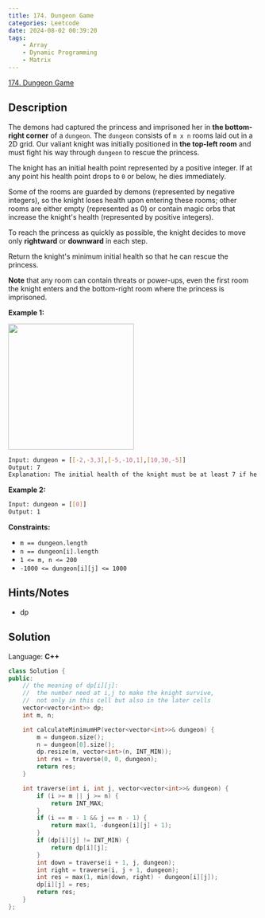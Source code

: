 ```yaml
---
title: 174. Dungeon Game
categories: Leetcode
date: 2024-08-02 00:39:20
tags:
    - Array
    - Dynamic Programming
    - Matrix
---
```


[174. Dungeon Game](https://leetcode.com/problems/dungeon-game/description/)

## Description

The demons had captured the princess and imprisoned her in **the bottom-right corner**  of a `dungeon`. The `dungeon` consists of `m x n` rooms laid out in a 2D grid. Our valiant knight was initially positioned in **the top-left room**  and must fight his way through `dungeon` to rescue the princess.

The knight has an initial health point represented by a positive integer. If at any point his health point drops to `0` or below, he dies immediately.

Some of the rooms are guarded by demons (represented by negative integers), so the knight loses health upon entering these rooms; other rooms are either empty (represented as 0) or contain magic orbs that increase the knight's health (represented by positive integers).

To reach the princess as quickly as possible, the knight decides to move only **rightward**  or **downward**  in each step.

Return the knight's minimum initial health so that he can rescue the princess.

**Note**  that any room can contain threats or power-ups, even the first room the knight enters and the bottom-right room where the princess is imprisoned.

**Example 1:**

<img alt="" src="https://assets.leetcode.com/uploads/2021/03/13/dungeon-grid-1.jpg" style="width: 253px; height: 253px;">

```bash
Input: dungeon = [[-2,-3,3],[-5,-10,1],[10,30,-5]]
Output: 7
Explanation: The initial health of the knight must be at least 7 if he follows the optimal path: RIGHT-> RIGHT -> DOWN -> DOWN.
```

**Example 2:**

```bash
Input: dungeon = [[0]]
Output: 1
```

**Constraints:**

- `m == dungeon.length`
- `n == dungeon[i].length`
- `1 <= m, n <= 200`
- `-1000 <= dungeon[i][j] <= 1000`

## Hints/Notes

- dp

## Solution

Language: **C++**

```C++
class Solution {
public:
    // the meaning of dp[i][j]:
    //  the number need at i,j to make the knight survive,
    //  not only in this cell but also in the later cells
    vector<vector<int>> dp;
    int m, n;

    int calculateMinimumHP(vector<vector<int>>& dungeon) {
        m = dungeon.size();
        n = dungeon[0].size();
        dp.resize(m, vector<int>(n, INT_MIN));
        int res = traverse(0, 0, dungeon);
        return res;
    }

    int traverse(int i, int j, vector<vector<int>>& dungeon) {
        if (i >= m || j >= n) {
            return INT_MAX;
        }
        if (i == m - 1 && j == n - 1) {
            return max(1, -dungeon[i][j] + 1);
        }
        if (dp[i][j] != INT_MIN) {
            return dp[i][j];
        }
        int down = traverse(i + 1, j, dungeon);
        int right = traverse(i, j + 1, dungeon);
        int res = max(1, min(down, right) - dungeon[i][j]);
        dp[i][j] = res;
        return res;
    }
};
```
